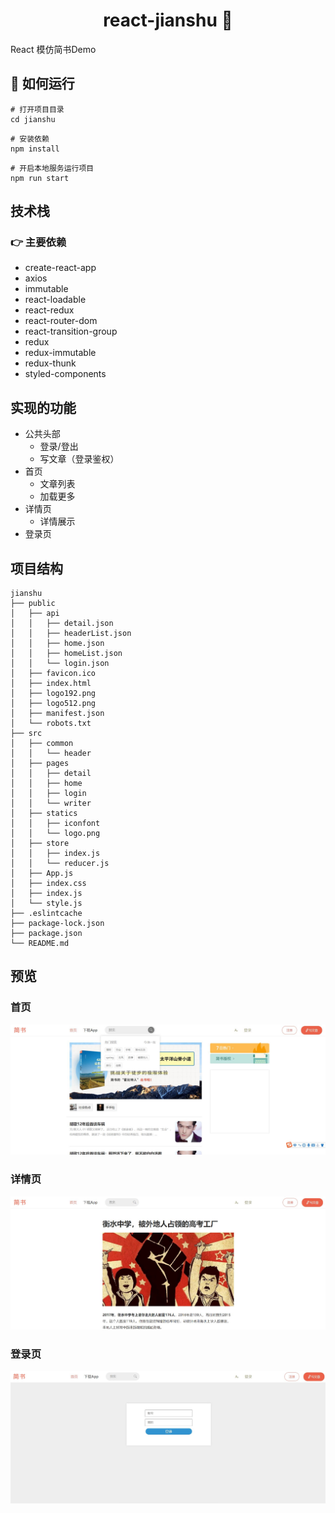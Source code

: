 <h1 align="center">react-jianshu 👋</h1>

React 模仿简书Demo

## 🚀 如何运行

```
# 打开项目目录
cd jianshu
```

```
# 安装依赖
npm install
```

```
# 开启本地服务运行项目
npm run start
```

## 技术栈

### :point_right: 主要依赖

- create-react-app
- axios
- immutable
- react-loadable
- react-redux
- react-router-dom
- react-transition-group
- redux
- redux-immutable
- redux-thunk
- styled-components

## 实现的功能
- 公共头部
    - 登录/登出
    - 写文章（登录鉴权）
- 首页
    - 文章列表
    - 加载更多
- 详情页
    - 详情展示
- 登录页

## 项目结构
```
jianshu
├── public
│   ├── api
│   │   ├── detail.json
│   │   ├── headerList.json
│   │   ├── home.json
│   │   ├── homeList.json
│   │   └── login.json
│   ├── favicon.ico
│   ├── index.html
│   ├── logo192.png
│   ├── logo512.png
│   ├── manifest.json
│   └── robots.txt
├── src
│   ├── common
│   │   └── header
│   ├── pages
│   │   ├── detail
│   │   ├── home
│   │   ├── login
│   │   └── writer
│   ├── statics
│   │   ├── iconfont
│   │   └── logo.png
│   ├── store
│   │   ├── index.js
│   │   └── reducer.js
│   ├── App.js
│   ├── index.css
│   ├── index.js
│   └── style.js
├── .eslintcache
├── package-lock.json
├── package.json
└── README.md
```

## 预览

### 首页

![首页](public/preview/01.jpg)

### 详情页

![详情](public/preview/02.jpg)

### 登录页

![登录](public/preview/03.jpg)
